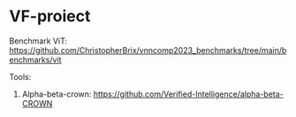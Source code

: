 # VF-proiect

Benchmark ViT: https://github.com/ChristopherBrix/vnncomp2023_benchmarks/tree/main/benchmarks/vit

Tools: 
1. Alpha-beta-crown: https://github.com/Verified-Intelligence/alpha-beta-CROWN 
